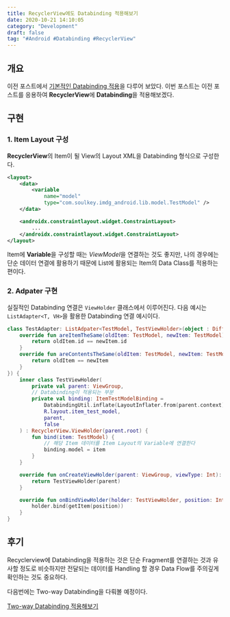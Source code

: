 ```yaml
---
title: RecyclerView에도 Databinding 적용해보기
date: 2020-10-21 14:10:05
category: "Development"
draft: false
tag: "#Android #Databinding #RecyclerView"
---
```


## 개요

이전 포스트에서 [기본적인 Databinding 적용](https://sulfurbottom.netlify.com/Android/android-databinding-적용해보기)을 다루어 보았다. 이번 포스트는 이전 포스트를 응용하여 **RecyclerView**에 **Databinding**을 적용해보겠다.

## 구현

### 1. Item Layout 구성

**RecyclerView**의 Item이 될 View의 Layout XML을 Databinding 형식으로 구성한다.

```xml
<layout>
    <data>
        <variable
            name="model"
            type="com.soulkey.imdg_android.lib.model.TestModel" />
    </data>

    <androidx.constraintlayout.widget.ConstraintLayout>
        ...
    </androidx.constraintlayout.widget.ConstraintLayout>
</layout>
```

Item에 **Variable**을 구성할 때는 *ViewModel*을 연결하는 것도 좋지만, 나의 경우에는 단순 데이터 연결에 활용하기 때문에 List에 활용되는 Item의 Data Class를 적용하는 편이다.

### 2. Adpater 구현

실질적인 Databinding 연결은 `ViewHolder` 클래스에서 이루어진다.
다음 예시는 `ListAdapter<T, VH>`을 활용한 Databinding 연결 예시이다.

```kotlin
class TestAdapter: ListAdpater<TestModel, TestViewHolder>(object : DiffUtil.ItemCallback<TestModel>(){
    override fun areItemTheSame(oldItem: TestModel, newItem: TestModel) {
        return oldItem.id == newItem.id
    }
    override fun areContentsTheSame(oldItem: TestModel, newItem: TestModel) {
        return oldItem == newItem
    }
}) {
    inner class TestViewHolder(
        private val parent: ViewGroup,
        // Databinding이 적용되는 부분
        private val binding: ItemTestModelBinding =
            DatabindingUtil.inflate(LayoutInflater.from(parent.context)),
            R.layout.item_test_model,
            parent,
            false
    ) : RecyclerView.ViewHolder(parent.root) {
        fun bind(item: TestModel) {
            // 해당 Item 데이터를 Item Layout의 Variable에 연결한다
            binding.model = item
        }
    }

    override fun onCreateViewHolder(parent: ViewGroup, viewType: Int): TestViewHolder {
        return TestViewHolder(parent)
    }

    override fun onBindViewHolder(holder: TestViewHolder, position: Int) {
        holder.bind(getItem(position))
    }
}
```

## 후기

Recyclerview에 Databinding을 적용하는 것은 단순 Fragment를 연결하는 것과 유사할 정도로 비슷하지만 전달되는 데이터를 Handling 할 경우 Data Flow를 주의깊게 확인하는 것도 중요하다.

다음번에는 Two-way Databinding을 다뤄볼 예정이다.

[Two-way Databinding 적용해보기](https://sulfurbottom.netlify.com/Android/two-way-databinding-적용해보기)
